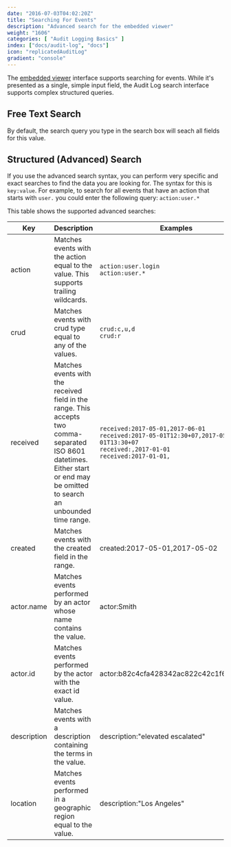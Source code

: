 ```yaml
---
date: "2016-07-03T04:02:20Z"
title: "Searching For Events"
description: "Advanced search for the embedded viewer"
weight: "1606"
categories: [ "Audit Logging Basics" ]
index: ["docs/audit-log", "docs"]
icon: "replicatedAuditLog"
gradient: "console"
---
```


The [embedded viewer](/docs/audit-log/getting-started/embedded-viewer) interface supports searching for events. While it's presented as a single, simple input field, the Audit Log search interface supports complex structured queries.

## Free Text Search
By default, the search query you type in the search box will seach all fields for this value.

## Structured (Advanced) Search
If you use the advanced search syntax, you can perform very specific and exact searches to find the data you are looking for. The syntax for this is `key:value`. For example, to search for all events that have an action that starts with `user.` you could enter the following query: `action:user.*`

This table shows the supported advanced searches:

| Key | Description | Examples |
|---|---|---|
| action | Matches events with the action equal to the value. This supports trailing wildcards. | `action:user.login`<br>`action:user.*` |
| crud | Matches events with crud type equal to any of the values. | `crud:c,u,d`<br>`crud:r` |
| received | Matches events with the received field in the range. This accepts two comma-separated ISO 8601 datetimes. Either start or end may be omitted to search an unbounded time range.| `received:2017-05-01,2017-06-01`<br>`received:2017-05-01T12:30+07,2017-05-01T13:30+07`<br>`received:,2017-01-01`<br>`received:2017-01-01,` |
| created | Matches events with the created field in the range. | created:2017-05-01,2017-05-02 |
| actor.name | Matches events performed by an actor whose name contains the value. | actor:Smith |
| actor.id | Matches events performed by the actor with the exact id value. | actor:b82c4cfa428342ac822c42c1f6b89200 |
| description | Matches events with a description containing the terms in the value. | description:"elevated escalated" |
| location | Matches events performed in a geographic region equal to the value. | description:"Los Angeles" |
